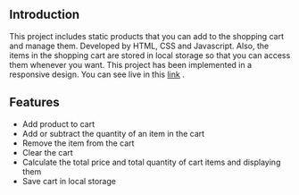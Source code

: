 ## Introduction
This project includes static products that you can add to the shopping cart and manage them. Developed by HTML, CSS and Javascript. Also, the items in the shopping cart are stored in local storage so that you can access them whenever you want. This project has been implemented in a responsive design. You can see live in this [link](https://shopping-cart-wheat-nu.vercel.app) .
## Features
- Add product to cart
- Add or subtract the quantity of an item in the cart
- Remove the item from the cart
- Clear the cart
- Calculate the total price and total quantity of cart items and displaying them
- Save cart in local storage

